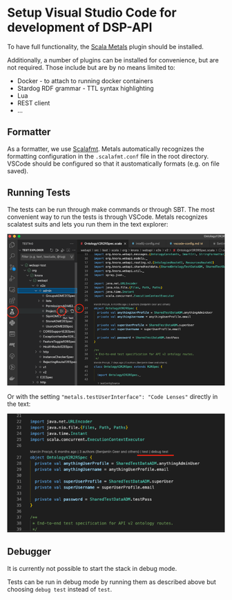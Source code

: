 # Setup Visual Studio Code for development of DSP-API

To have full functionality, the [Scala Metals](https://scalameta.org/metals/) plugin should be installed.

Additionally, a number of plugins can be installed for convenience, but are not required. Those include but are by no means limited to:

- Docker - to attach to running docker containers
- Stardog RDF grammar - TTL syntax highlighting
- Lua
- REST client
- ...


## Formatter

As a formatter, we use [Scalafmt](https://scalameta.org/scalafmt/).
Metals automatically recognizes the formatting configuration in the `.scalafmt.conf` file in the root directory.
VSCode should be configured so that it austomatically formats (e.g. on file saved).


## Running Tests

The tests can be run through make commands or through SBT.
The most convenient way to run the tests is through VSCode.
Metals recognizes scalatest suits and lets you run them in the text explorer:

![Tests in VSCode](figures/vscode-metals-test.png)

Or with the setting `"metals.testUserInterface": "Code Lenses"` directly in the text:

![Tests in VSCode with Codelens Enabled](figures/vscode-metals-test-codelens.png)


## Debugger

It is currently not possible to start the stack in debug mode.

Tests can be run in debug mode by running them as described above but choosing `debug test` instead of `test`.
